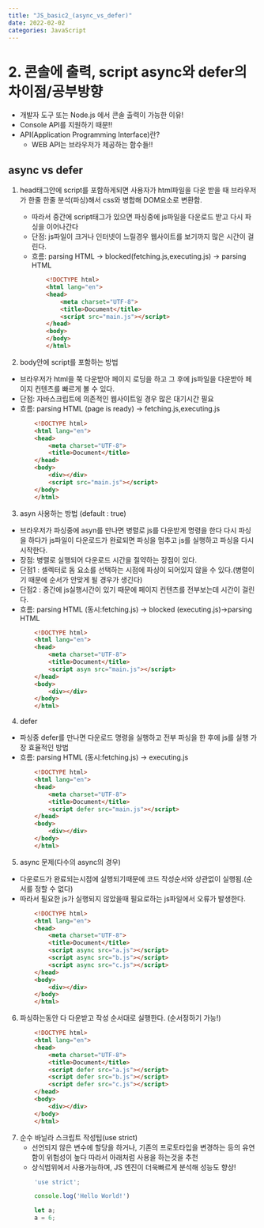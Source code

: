 ```yaml
---
title: "JS_basic2_(async_vs_defer)"
date: 2022-02-02 
categories: JavaScript
---
```


# 2. 콘솔에 출력, script async와 defer의 차이점/공부방향

- 개발자 도구 또는 Node.js 에서 콘솔 출력이 가능한 이유!
- Console API를 지원하기 때문!!
- API(Application Programming Interface)란?
    - WEB API는 브라우저가 제공하는 함수들!!

## async vs defer

1. head태그안에 script를 포함하게되면 사용자가 html파일을 다운 받을 때 브라우저가 한줄 한줄 분석(파싱)해서 css와 병합해 DOM요소로 변환함. 
    - 따라서 중간에 script태그가 있으면 파싱중에 js파일을 다운로드 받고 다시 파싱을 이어나간다 
    - 단점: js파일이 크거나 인터넷이 느릴경우 웹사이트를 보기까지 많은 시간이 걸린다.
    - 흐름: parsing HTML -> blocked(fetching.js,executing.js) -> parsing HTML
        ```HTML
            <!DOCTYPE html>
            <html lang="en">
            <head>
                <meta charset="UTF-8">
                <title>Document</title>
                <script src="main.js"></script>
            </head>
            <body>
            </body>
            </html>
        ```

2. body안에 script를 포함하는 방법
- 브라우저가 html을 쭉 다운받아 페이지 로딩을 하고 그 후에 js파일을 다운받아 페이지 컨텐츠를 빠르게 볼 수 있다. 
- 단점: 자바스크립트에 의존적인 웹사이트일 경우 많은 대기시간 필요
- 흐름: parsing HTML (page is ready) -> fetching.js,executing.js
    ```HTML
        <!DOCTYPE html>
        <html lang="en">
        <head>
            <meta charset="UTF-8">
            <title>Document</title>   
        </head>
        <body>
            <div></div>
            <script src="main.js"></script>
        </body>
        </html>
    ```
3. asyn 사용하는 방법 (default : true) 
- 브라우저가 파싱중에 asyn를 만나면 병렬로 js를 다운받게 명령을 한다 다시 파싱을 하다가 js파일이 다운로드가 완료되면 파싱을 멈추고 js를 실행하고 파싱을 다시 시작한다.
- 장점: 병렬로 실행되어 다운로드 시간을 절약하는 장점이 있다. 
- 단점1 : 셀렉터로 돔 요소를 선택하는 시점에 파싱이 되어있지 않을 수 있다.(병렬이기 때문에 순서가 안맞게 될 경우가 생긴다)
- 단점2 : 중간에 js실행시간이 있기 때문에 페이지 컨텐츠를 전부보는데 시간이 걸린다.
- 흐름: parsing HTML (동시:fetching.js) -> blocked (executing.js)->parsing HTML
    ```HTML
        <!DOCTYPE html>
        <html lang="en">
        <head>
            <meta charset="UTF-8">
            <title>Document</title>   
            <script asyn src="main.js"></script>
        </head>
        <body>
            <div></div>
        </body>
        </html>
    ```
4. defer
- 파싱중 defer를 만나면 다운로드 명령을 실행하고 전부 파싱을 한 후에 js를 실행 가장 효율적인 방법
- 흐름: parsing HTML (동시:fetching.js) -> executing.js
    ```HTML
        <!DOCTYPE html>
        <html lang="en">
        <head>
            <meta charset="UTF-8">
            <title>Document</title>   
            <script defer src="main.js"></script>
        </head>
        <body>
            <div></div>
        </body>
        </html>
    ```
5. async 문제(다수의 async의 경우)
- 다운로드가 완료되는시점에 실행되기때문에 코드 작성순서와 상관없이 실행됨.(순서를 정할 수 없다)
- 따라서 필요한 js가 실행되지 않았을때 필요로하는 js파일에서 오류가 발생한다.
    ```HTML
        <!DOCTYPE html>
        <html lang="en">
        <head>
            <meta charset="UTF-8">
            <title>Document</title>   
            <script async src="a.js"></script>
            <script async src="b.js"></script>
            <script async src="c.js"></script>
        </head>
        <body>
            <div></div>
        </body>
        </html>
    ```
6. 파싱하는동안 다 다운받고 작성 순서대로 실행한다. (순서정하기 가능!)
    ```HTML
        <!DOCTYPE html>
        <html lang="en">
        <head>
            <meta charset="UTF-8">
            <title>Document</title>   
            <script defer src="a.js"></script>
            <script defer src="b.js"></script>
            <script defer src="c.js"></script>
        </head>
        <body>
            <div></div>
        </body>
        </html>
    ```
7. 순수 바닐라 스크립트 작성팁(use strict)
    - 선언되지 않은 변수에 할당을 하거나, 기존의 프로토타입을 변경하는 등의 유연함이 위험성이 높다 따라서 아래처럼 사용을 하는것을 추천
    - 상식범위에서 사용가능하며, JS 엔진이 더욱빠르게 분석해 성능도 향상!
    ```javascript
        'use strict';

        console.log('Hello World!')

        let a;
        a = 6;
    ```

